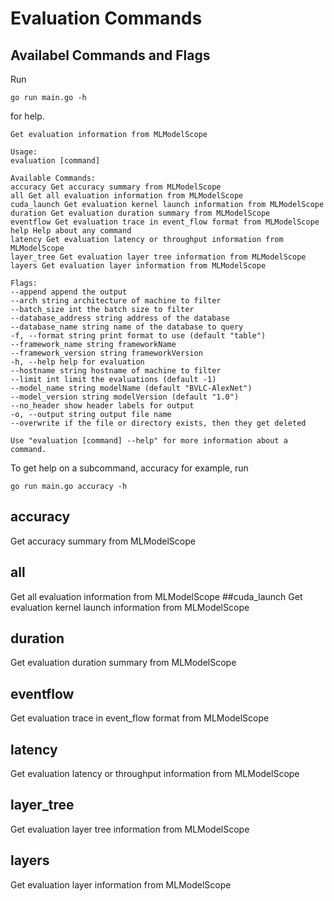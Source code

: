 # Evaluation Commands

## Availabel Commands and Flags

Run

```
go run main.go -h
```

for help.

```
Get evaluation information from MLModelScope

Usage:
evaluation [command]

Available Commands:
accuracy Get accuracy summary from MLModelScope
all Get all evaluation information from MLModelScope
cuda_launch Get evaluation kernel launch information from MLModelScope
duration Get evaluation duration summary from MLModelScope
eventflow Get evaluation trace in event_flow format from MLModelScope
help Help about any command
latency Get evaluation latency or throughput information from MLModelScope
layer_tree Get evaluation layer tree information from MLModelScope
layers Get evaluation layer information from MLModelScope

Flags:
--append append the output
--arch string architecture of machine to filter
--batch_size int the batch size to filter
--database_address string address of the database
--database_name string name of the database to query
-f, --format string print format to use (default "table")
--framework_name string frameworkName
--framework_version string frameworkVersion
-h, --help help for evaluation
--hostname string hostname of machine to filter
--limit int limit the evaluations (default -1)
--model_name string modelName (default "BVLC-AlexNet")
--model_version string modelVersion (default "1.0")
--no_header show header labels for output
-o, --output string output file name
--overwrite if the file or directory exists, then they get deleted

Use "evaluation [command] --help" for more information about a command.

```

To get help on a subcommand, accuracy for example, run

```
go run main.go accuracy -h
```

## accuracy

Get accuracy summary from MLModelScope

## all

Get all evaluation information from MLModelScope
##cuda_launch
Get evaluation kernel launch information from MLModelScope

## duration

Get evaluation duration summary from MLModelScope

## eventflow

Get evaluation trace in event_flow format from MLModelScope

## latency

Get evaluation latency or throughput information from MLModelScope

## layer_tree

Get evaluation layer tree information from MLModelScope

## layers

Get evaluation layer information from MLModelScope
